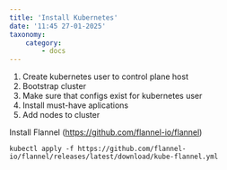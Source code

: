```yaml
---
title: 'Install Kubernetes'
date: '11:45 27-01-2025'
taxonomy:
    category:
        - docs
---
```


1. Create kubernetes user to control plane host
2. Bootstrap cluster
3. Make sure that configs exist for kubernetes user
4. Install must-have aplications
5. Add nodes to cluster


Install Flannel (https://github.com/flannel-io/flannel)

    kubectl apply -f https://github.com/flannel-io/flannel/releases/latest/download/kube-flannel.yml